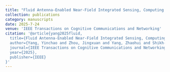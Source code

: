 ```yaml
---
title: "Fluid Antenna-Enabled Near-Field Integrated Sensing, Computing and Semantic Communication for Emerging Applications"
collection: publications
category: manuscripts
date: 2025-7-24
venue: 'IEEE Transactions on Cognitive Communications and Networking'
citation: '@article{yang2025fluid,
  title={Fluid Antenna-Enabled Near-Field Integrated Sensing, Computing and Semantic Communication for Emerging Applications},
  author={Yang, Yinchao and Zhou, Jingxuan and Yang, Zhaohui and Shikh-Bahaei, Mohammad},
  journal={IEEE Transactions on Cognitive Communications and Networking},
  year={2025},
  publisher={IEEE}
}'
---
```

